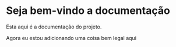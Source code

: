 # Seja bem-vindo a documentação

Esta aqui é a documentação do projeto.

Agora eu estou adicionando uma coisa bem legal aqui